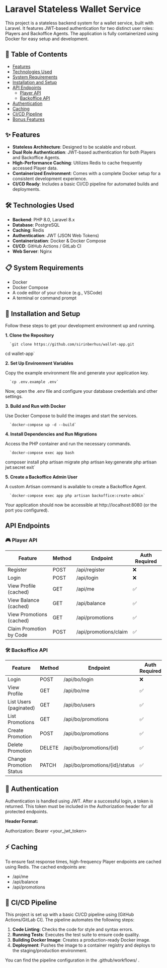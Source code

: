 # Laravel Stateless Wallet Service

This project is a stateless backend system for a wallet service, built with Laravel. It features JWT-based authentication for two distinct user roles: Players and Backoffice Agents. The application is fully containerized using Docker for easy setup and development.

## 🧩 Table of Contents

- [Features](#-features)
- [Technologies Used](#-technologies-used)
- [System Requirements](#-system-requirements)
- [Installation and Setup](#-installation-and-setup)
- [API Endpoints](#-api-endpoints)
  - [Player API](#-player-api)
  - [Backoffice API](#-backoffice-api)
- [Authentication](#-authentication)
- [Caching](#-caching)
- [CI/CD Pipeline](#-cicd-pipeline)
- [Bonus Features](#-bonus-features)

## ✨ Features

- **Stateless Architecture**: Designed to be scalable and robust.
- **Dual Role Authentication**: JWT-based authentication for both Players and Backoffice Agents.
- **High-Performance Caching**: Utilizes Redis to cache frequently accessed Player data.
- **Containerized Environment**: Comes with a complete Docker setup for a consistent development experience.
- **CI/CD Ready**: Includes a basic CI/CD pipeline for automated builds and deployments.

## 🛠️ Technologies Used

- **Backend**: PHP 8.0, Laravel 8.x
- **Database**: PostgreSQL
- **Caching**: Redis
- **Authentication**: JWT (JSON Web Tokens)
- **Containerization**: Docker & Docker Compose
- **CI/CD**: GitHub Actions / GitLab CI
- **Web Server**: Nginx

## 📋 System Requirements

- Docker
- Docker Compose
- A code editor of your choice (e.g., VSCode)
- A terminal or command prompt

## 🚀 Installation and Setup

Follow these steps to get your development environment up and running.

**1. Clone the Repository**

      `git clone https://github.com/sirinberhus/wallet-app.git
cd wallet-app`

**2. Set Up Environment Variables**

Copy the example environment file and generate your application key.

      `cp .env.example .env`

Now, open the .env file and configure your database credentials and other settings.

**3. Build and Run with Docker**

Use Docker Compose to build the images and start the services.


      `docker-compose up -d --build`


**4. Install Dependencies and Run Migrations**

Access the PHP container and run the necessary commands.

      `docker-compose exec app bash
composer install
php artisan migrate
php artisan key:generate
php artisan jwt:secret
exit`


**5. Create a Backoffice Admin User**

A custom Artisan command is available to create a Backoffice Agent.

      `docker-compose exec app php artisan backoffice:create-admin`


Your application should now be accessible at http://localhost:8080 (or the port you configured).

## API Endpoints

### 🎮 Player API

| Feature | Method | Endpoint | Auth Required |
| --- | --- | --- | --- |
| Register | POST | /api/register | ❌ |
| Login | POST | /api/login | ❌ |
| View Profile (cached) | GET | /api/me | ✅ |
| View Balance (cached) | GET | /api/balance | ✅ |
| View Promotions (cached) | GET | /api/promotions | ✅ |
| Claim Promotion by Code | POST | /api/promotions/claim | ✅ |

### 🛠️ Backoffice API

| Feature | Method | Endpoint | Auth Required |
| --- | --- | --- | --- |
| Login | POST | /api/bo/login | ❌ |
| View Profile | GET | /api/bo/me | ✅ |
| List Users (paginated) | GET | /api/bo/users | ✅ |
| List Promotions | GET | /api/bo/promotions | ✅ |
| Create Promotion | POST | /api/bo/promotions | ✅ |
| Delete Promotion | DELETE | /api/bo/promotions/{id} | ✅ |
| Change Promotion Status | PATCH | /api/bo/promotions/{id}/status | ✅ |

## 🔐 Authentication

Authentication is handled using JWT. After a successful login, a token is returned. This token must be included in the Authorization header for all protected endpoints.

**Header Format:**

Authorization: Bearer <your_jwt_token>

## ⚡ Caching

To ensure fast response times, high-frequency Player endpoints are cached using Redis. The cached endpoints are:

- /api/me
- /api/balance
- /api/promotions

## 🔄 CI/CD Pipeline

This project is set up with a basic CI/CD pipeline using [GitHub Actions/GitLab CI]. The pipeline automates the following steps:

1. **Code Linting**: Checks the code for style and syntax errors.
2. **Running Tests**: Executes the test suite to ensure code quality.
3. **Building Docker Image**: Creates a production-ready Docker image.
4. **Deployment**: Pushes the image to a container registry and deploys to the staging/production environment.

You can find the pipeline configuration in the .github/workflows/ .
